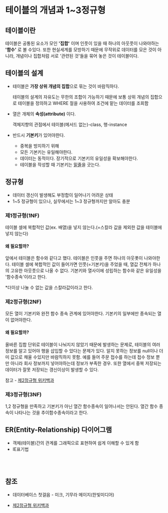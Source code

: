 # 테이블의 개념과 1~3정규형
## 테이블이란
테이블은 공통된 요소가 모인 **'집합'** 이며 인풋이 있을 때 하나의 아웃풋이 나와야하는 **'함수'** 로 볼 수있다. 또한 현실세계를 모방하기 때문에 무작위로 데이터를 모은 것이 아니라, 개념이나 집합처럼 서로 '관련된 것'들을 묶어 놓은 것이 테이블이다.
## 테이블의 설계
- 테이블은 **가장 상위 개념의 집합**으로 묶는 것이 바람직하다. 

    테이블의 설계의 자유도는 무한의 조합이 가능하기 때문에 보통 상위 개념의 집합으로 테이블을 정의하고 WHERE 절을 사용하여 조건에 맡는 데이터를 조회함
- 열은 개체의 **속성(attribute)** 이다.

    객체지향의 관점에서 테이블(메서드 없는)-class, 행-instance
- 반드시 **기본키**가 있어야한다.
    - 중복을 방지하기 위해
    - 모든 기본키는 유일해야한다.
    - 데이터는 동적이다. 장기적으로 기본키의 유일성을 확보해야한다.
    - 테이블을 작성할 때 기본키는 <U>밑줄</U>을 긋는다.

## 정규형
- 데이터 갱신이 발생해도 부정합이 일어나기 어려운 상태
- 1~5 정규형이 있으나, 실무에서는 1~3 정규형까지만 알아도 충분
### 제1정규형(1NF)
테이블 셀에 복합적인 값(ex. 배열)을 넣지 않는다.(=스칼라 값을 제외한 값을 테이블에 넣지 않는다)

#### 왜 필요할까?
앞에서 테이블은 함수와 같다고 했다. 테이블은 인풋을 주면 하나의 아웃폿이 나와야한다. 테이블 셀에 복합적인 값이 들어가면 인풋(=기본키)을 주었을 때, 열값 전체가 하나의 고유한 아웃풋으로 나올 수 없다. 기본키와 열사이에 성립하는 함수와 같은 유일성을 '함수종속'이라고 한다.

*더이상 나눌 수 없는 값을 스칼라값이라고 한다.
### 제2정규형(2NF)
모든 열이 기본키와 완전 함수 종속 관계에 있어야한다. 기본키의 일부에만 종속되는 열이 없어야한다. 

#### 왜 필요할까?
올바른 집합 단위로 테이블이 나눠지지 않았기 때문에 발생하는 문제로, 테이블의 여러 정보를 알고 있어야 행을 삽입할 수 았다는 문제가 있다. 알지 못하는 정보를 null이나 더미 값으로 채울 수있지만 바람직하지 못함. 예를 들어 주문 접수를 하는데 접수 정보 뿐만 아니라 회사 정보까지 넣어야하는데 정보가 부족한 경우.
또한 열에서 중복 저장되는 데이터가 잘못 저장되는 갱신이상이 발생할 수 있다.

참고 - [제2정규형 위키백과](https://ko.wikipedia.org/wiki/%EC%A0%9C2%EC%A0%95%EA%B7%9C%ED%98%95)

### 제3정규형(3NF)
1,2 정규형을 만족하고 기본키가 아닌 열간 함수종속이 일어나서는 안된다. 열간 함수 종속이 나타나는 것을 추이함수종속이라고 한다.

## ER(Entity-Relationship) 다이어그램
- 객체(테이블)간의 관계를 그래픽으로 표현하여 쉽게 이해할 수 있게 함
- IE표기법
</br>
</br>

## 참조
- 데이터베이스 첫걸음 - 미크, 기무라 메이지(한빛미디어)

- [제2정규형 위키백과](https://ko.wikipedia.org/wiki/%EC%A0%9C2%EC%A0%95%EA%B7%9C%ED%98%95)